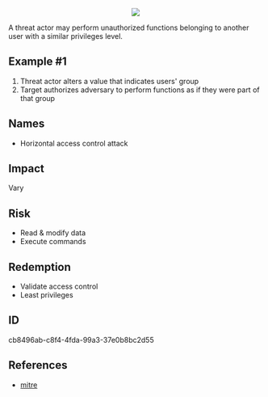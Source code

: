 <p align="center"> <img src="https://raw.githubusercontent.com/qeeqbox/horizontal-privilege-escalation/main/horizontal-privilege-escalation.png"></p>

A threat actor may perform unauthorized functions belonging to another user with a similar privileges level.

## Example #1
1. Threat actor alters a value that indicates users' group
2. Target authorizes adversary to perform functions as if they were part of that group

## Names
- Horizontal access control attack

## Impact
Vary

## Risk
- Read & modify data
- Execute commands

## Redemption
- Validate access control
- Least privileges

## ID
cb8496ab-c8f4-4fda-99a3-37e0b8bc2d55

## References
- [mitre](https://cwe.mitre.org/data/definitions/639.html)
